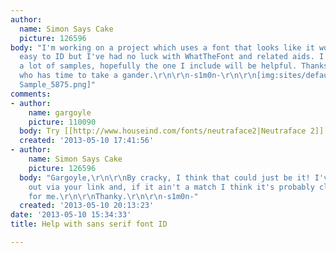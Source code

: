 ```yaml
---
author:
  name: Simon Says Cake
  picture: 126596
body: "I'm working on a project which uses a font that looks like it would be fairly
  easy to ID but I've had no luck with WhatTheFont and related aids. I don't have
  a lot of samples, hopefully the one I include will be helpful. Thanks to anyone
  who has time to take a gander.\r\n\r\n-s1m0n-\r\n\r\n[img:sites/default/files/old-images/Font
  Sample_5875.png]"
comments:
- author:
    name: gargoyle
    picture: 110090
  body: Try [[http://www.houseind.com/fonts/neutraface2|Neutraface 2]].
  created: '2013-05-10 17:41:56'
- author:
    name: Simon Says Cake
    picture: 126596
  body: "Gargoyle,\r\n\r\nBy cracky, I think that could just be it! I've checked it
    out via your link and, if it ain't a match I think it's probably close enough
    for me.\r\n\r\nThanky.\r\n\r\n-s1m0n-"
  created: '2013-05-10 20:13:23'
date: '2013-05-10 15:34:33'
title: Help with sans serif font ID

---
```

